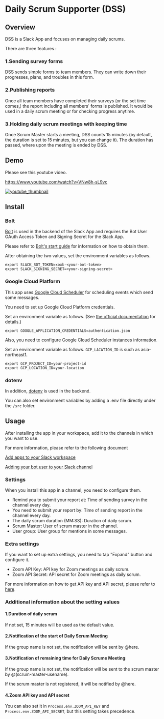 # Daily Scrum Supporter (DSS)

## Overview

DSS is a Slack App and focuses on managing daily scrums.

There are three features :

### 1.Sending survey forms

DSS sends simple forms to team members. They can write down their progresses, plans, and troubles in this form.  

### 2.Publishing reports

Once all team members have completed their surveys (or the set time comes,) the report including all members' forms is published. It would be used in a daily scrum meeting or for checking progress anytime.  

### 3.Holding daily scrum meetings with keeping time

Once Scrum Master starts a meeting, DSS counts 15 minutes (by default, the duration is set to 15 minutes, but you can change it). The duration has passed, where upon the meeting is ended by DSS.

## Demo

Please see this youtube video.

https://www.youtube.com/watch?v=VNw8h-sL9vc

[![youtube_thumbnail](https://img.youtube.com/vi/VNw8h-sL9vc/0.jpg)](https://www.youtube.com/watch?v=VNw8h-sL9vc)

## Install

### Bolt

[Bolt](https://github.com/slackapi/bolt-js) is used in the backend of the Slack App and requires the Bot User OAuth Access Token and Signing Secret for the Slack App.

Please refer to [Bolt's start guide](https://slack.dev/bolt-js/tutorial/getting-started) for information on how to obtain them.

After obtaining the two values, set the environment variables as follows.

```shell
export SLACK_BOT_TOKEN=xoxb-<your-bot-token>
export SLACK_SIGNING_SECRET=<your-signing-secret>
```

### Google Cloud Platform

This app uses [Google Cloud Scheduler](https://cloud.google.com/scheduler) for scheduling events which send some messages.

You need to set up Google Cloud Platform credentials.

Set an environment variable as follows.
(See [the official documentation](https://cloud.google.com/docs/authentication/production) for details.)

```shell
export GOOGLE_APPLICATION_CREDENTIALS=authentication.json
```

Also, you need to configure Google Cloud Scheduler instances information.

Set an environment variable as follows. `GCP_LACATION_ID` is such as asia-northeast1.

```shell
export GCP_PROJECT_ID=your-project-id
export GCP_LOCATION_ID=your-location
```

### dotenv

In addition, [dotenv](https://github.com/motdotla/dotenv) is used in the backend.

You can also set environment variables by adding a .env file directly under the `/src` folder.

## Usage

After installing the app in your workspace, add it to the channels in which you want to use.

For more information, please refer to the following document

[Add apps to your Slack workspace](https://slack.com/help/articles/202035138-Add-apps-to-your-Slack-workspace)

[Adding your bot user to your Slack channel](https://www.ibm.com/docs/en/z-chatops/1.1.0?topic=slack-adding-your-bot-user-your-channel)

### Settings

When you install this app in a channel, you need to configure them.

* Remind you to submit your report at: Time of sending survey in the channel every day.  
* You need to submit your report by: Time of sending report in the channel every day.
* The daily scrum duration (MM:SS): Duration of daily scrum.  
* Scrum Master: User of scrum master in the channel.
* User group: User group for mentions in some messages.

### Extra settings

If you want to set up extra settings, you need to tap "Expand" button and configure it.  

* Zoom API Key: API key for Zoom meetings as daily scrum.
* Zoom API Secret: API secret for Zoom meetings as daily scrum.

For more information on how to get API key and API secret, please refer to [here](https://marketplace.zoom.us/docs/guides/build/jwt-app#generate-app-credentials).

### Additional information about the setting values

#### 1.Duration of daily scrum

If not set, 15 minutes will be used as the default value.

#### 2.Notification of the start of Daily Scrum Meeting

If the group name is not set, the notification will be sent by @here.

#### 3.Notification of remaining time for Daily Scrume Meeting

If the group name is not set, the notification will be sent to the scrum master by @(scrum-master-usename).

If the scrum master is not registered, it will be notified by @here.

#### 4.Zoom API key and API secret

You can also set it in `Process.env.ZOOM_API_KEY` and `Process.env.ZOOM_API_SECRET`, but this setting takes precedence.
